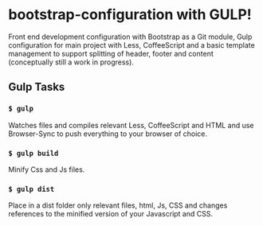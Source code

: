 bootstrap-configuration with GULP!
==================================

Front end development configuration with Bootstrap as a Git module, Gulp configuration for main project with Less, CoffeeScript and a basic template management to support splitting of header, footer and content (conceptually still a work in progress).

## Gulp Tasks

### `$ gulp`

Watches files and compiles relevant Less, CoffeeScript and HTML and use Browser-Sync to push everything to your browser of choice.

### `$ gulp build`

Minify Css and Js files.

### `$ gulp dist`

Place in a dist folder only relevant files, html, Js, CSS and  changes references to the minified version of your Javascript and CSS.
